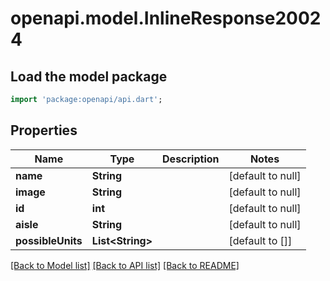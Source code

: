 # openapi.model.InlineResponse20024

## Load the model package
```dart
import 'package:openapi/api.dart';
```

## Properties
Name | Type | Description | Notes
------------ | ------------- | ------------- | -------------
**name** | **String** |  | [default to null]
**image** | **String** |  | [default to null]
**id** | **int** |  | [default to null]
**aisle** | **String** |  | [default to null]
**possibleUnits** | **List&lt;String&gt;** |  | [default to []]

[[Back to Model list]](../README.md#documentation-for-models) [[Back to API list]](../README.md#documentation-for-api-endpoints) [[Back to README]](../README.md)


